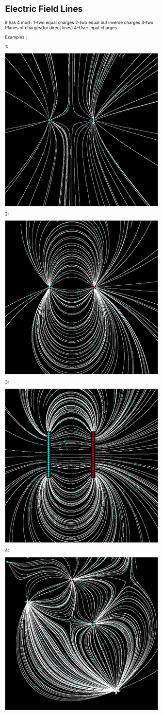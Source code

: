 
# Electric Field Lines
it has 4 mod : 1-two equal charges 2-two equal but inverse charges 3-two Planes of charges(for direct lines) 4-User input charges.


Examples :


1:


![number1](https://raw.githubusercontent.com/k3rn3lpanicc/Cpp-Playground/master/electricfield/1.png?raw=true)

2:


![number1](https://raw.githubusercontent.com/k3rn3lpanicc/Cpp-Playground/master/electricfield/2.png?raw=true)

3:


![number1](https://raw.githubusercontent.com/k3rn3lpanicc/Cpp-Playground/master/electricfield/3.png?raw=true)

4:


![number1](https://raw.githubusercontent.com/k3rn3lpanicc/Cpp-Playground/master/electricfield/4.png?raw=true)
